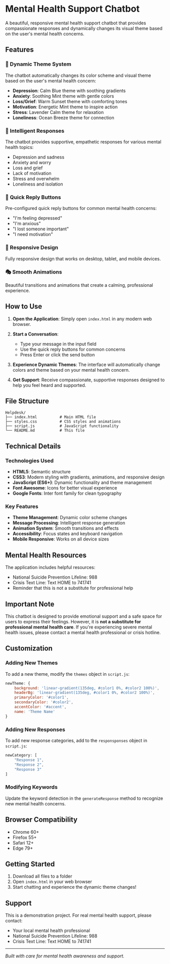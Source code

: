 # Mental Health Support Chatbot

A beautiful, responsive mental health support chatbot that provides compassionate responses and dynamically changes its visual theme based on the user's mental health concerns.

## Features

### 🎨 Dynamic Theme System
The chatbot automatically changes its color scheme and visual theme based on the user's mental health concern:

- **Depression**: Calm Blue theme with soothing gradients
- **Anxiety**: Soothing Mint theme with gentle colors
- **Loss/Grief**: Warm Sunset theme with comforting tones
- **Motivation**: Energetic Mint theme to inspire action
- **Stress**: Lavender Calm theme for relaxation
- **Loneliness**: Ocean Breeze theme for connection

### 💬 Intelligent Responses
The chatbot provides supportive, empathetic responses for various mental health topics:

- Depression and sadness
- Anxiety and worry
- Loss and grief
- Lack of motivation
- Stress and overwhelm
- Loneliness and isolation

### 🎯 Quick Reply Buttons
Pre-configured quick reply buttons for common mental health concerns:
- "I'm feeling depressed"
- "I'm anxious"
- "I lost someone important"
- "I need motivation"

### 📱 Responsive Design
Fully responsive design that works on desktop, tablet, and mobile devices.

### 🎭 Smooth Animations
Beautiful transitions and animations that create a calming, professional experience.

## How to Use

1. **Open the Application**: Simply open `index.html` in any modern web browser.

2. **Start a Conversation**: 
   - Type your message in the input field
   - Use the quick reply buttons for common concerns
   - Press Enter or click the send button

3. **Experience Dynamic Themes**: The interface will automatically change colors and theme based on your mental health concern.

4. **Get Support**: Receive compassionate, supportive responses designed to help you feel heard and supported.

## File Structure

```
Helpdesk/
├── index.html          # Main HTML file
├── styles.css          # CSS styles and animations
├── script.js           # JavaScript functionality
└── README.md           # This file
```

## Technical Details

### Technologies Used
- **HTML5**: Semantic structure
- **CSS3**: Modern styling with gradients, animations, and responsive design
- **JavaScript (ES6+)**: Dynamic functionality and theme management
- **Font Awesome**: Icons for better visual experience
- **Google Fonts**: Inter font family for clean typography

### Key Features
- **Theme Management**: Dynamic color scheme changes
- **Message Processing**: Intelligent response generation
- **Animation System**: Smooth transitions and effects
- **Accessibility**: Focus states and keyboard navigation
- **Mobile Responsive**: Works on all device sizes

## Mental Health Resources

The application includes helpful resources:
- National Suicide Prevention Lifeline: 988
- Crisis Text Line: Text HOME to 741741
- Reminder that this is not a substitute for professional help

## Important Note

This chatbot is designed to provide emotional support and a safe space for users to express their feelings. However, it is **not a substitute for professional mental health care**. If you're experiencing severe mental health issues, please contact a mental health professional or crisis hotline.

## Customization

### Adding New Themes
To add a new theme, modify the `themes` object in `script.js`:

```javascript
newTheme: {
    background: 'linear-gradient(135deg, #color1 0%, #color2 100%)',
    headerBg: 'linear-gradient(135deg, #color1 0%, #color2 100%)',
    primaryColor: '#color1',
    secondaryColor: '#color2',
    accentColor: '#accent',
    name: 'Theme Name'
}
```

### Adding New Responses
To add new response categories, add to the `responsponses` object in `script.js`:

```javascript
newCategory: [
    "Response 1",
    "Response 2",
    "Response 3"
]
```

### Modifying Keywords
Update the keyword detection in the `generateResponse` method to recognize new mental health concerns.

## Browser Compatibility

- Chrome 60+
- Firefox 55+
- Safari 12+
- Edge 79+

## Getting Started

1. Download all files to a folder
2. Open `index.html` in your web browser
3. Start chatting and experience the dynamic theme changes!

## Support

This is a demonstration project. For real mental health support, please contact:
- Your local mental health professional
- National Suicide Prevention Lifeline: 988
- Crisis Text Line: Text HOME to 741741

---

*Built with care for mental health awareness and support.* 